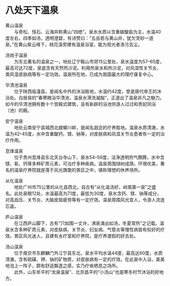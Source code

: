 # 八处天下温泉  

黄山温泉  
&emsp;&emsp;与奇松、怪石、云海并称黄山“四绝”。泉水水质以含重碳酸盐为主，水温40度左右，四季如汤，透明澄碧，有诗赞曰：“五岳若与黄山并，犹欠灵砂一道泉。”在黄山紫云峰下，桃花溪旁建有温泉浴室，能为观光者涤污去尘。  

汤岗子温泉  
&emsp;&emsp;为东北著名的温泉之一，地处辽宁鞍山市郊15公里处，泉水温度为57–65度，最高可达72度，泉底含有天然热沙泥。利用热泉水和热沙泥，对风湿性关节炎、类风湿皮肤病等有一定功效。温泉所在地，已成为我国最大的理疗康复中心。  

华清池温泉  
&emsp;&emsp;位于陕西临潼县，是闻名中外的沐浴胜地，水温约42度，曾是唐代帝王的沐浴处。白居易的“春寒赐浴华清池，温泉水滑洗凝脂”，正道出了温泉非凡之魅力。如今的华清池拥有数十个宫殿式建筑，且有新辟的浴池供游人过过和贵妃同浴（池）的瘾。  

安宁温泉  
&emsp;&emsp;地处云南安宁县城西北螳螂川衅，是闻名遐迩的疗养胜地。温泉水质清澈，水温为42–45度，水中含重酸钙、镁、钠等，对皮肤病和风湿关节炎患者有一定的治疗作用。  

息烽温泉  
&emsp;&emsp;位于贵州息烽县东北天台寺山下，泉水54–56度，洁净透明热气腾腾，水中含镁、氡、钙等多种矿质元素，可治疗多种疾病。温泉周围绿树成荫，环境优美，著名的温泉疗养院就座落于风光旖旎的景区之中，堪称理想的休养场所。  

从化温泉  
&emsp;&emsp;地处广州市75公里的从化县西北，自古有“从化温汤好，岭南第一泉”之盛名。此处泉眼12处，水温最高为71度，最低为30度，泉水含钙、镁、钠等成分，对高血压、关节炎、大脑皮层疲劳等有一定疗效。温泉周围风光宜人，令游人流连忘返。  

庐山温泉  
&emsp;&emsp;在江西庐山脚下，古有“穴如围一丈许，沸泉涌出如汤，冬夏常热”之记载。温泉水含多种矿质元素，对皮肤病、关节炎、妇女病、气管炎等慢性病皆有较好的疗效。景区风光迷人，且建有水疗室和疗养院，是疗养渡假的好去处。  

汤山温泉  
&emsp;&emsp;位于南京市东麒麟门外江宁县东北，泉水平均水温44度，最高达60度，水质清澈，含有硫磺、钾、钠的矿物质，对皮肤病有一定的疗效。在此泉中入浴，美美地泡上一阵子，颇有舒适飘逸之感，实乃疗疾栖息之场所。  
&emsp;&emsp;此外，山东牟平的“龙泉温泉”、北京昌平的“小汤山”也是寒冬时节沐浴的好地方。  
<!-- Last processed: 2025-07-22 03:44:31 -->

